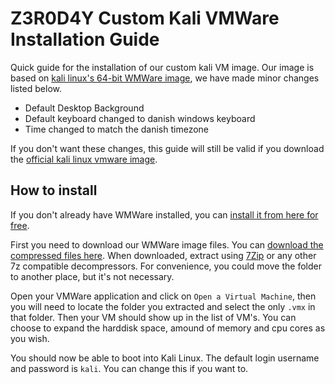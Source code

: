 # Z3R0D4Y Custom Kali VMWare Installation Guide

Quick guide for the installation of our custom kali VM image. Our image is based on [kali linux's 64-bit WMWare image](https://www.kali.org/get-kali/#kali-virtual-machines), we have made minor changes listed below.

- Default Desktop Background
- Default keyboard changed to danish windows keyboard
- Time changed to match the danish timezone

If you don't want these changes, this guide will still be valid if you download the [official kali linux vmware image](https://www.kali.org/get-kali/#kali-virtual-machines).

## How to install

If you don't already have WMWare installed, you can [install it from here for free](https://www.vmware.com/products/workstation-player.html).

First you need to download our WMWare image files. You can [download the compressed files here](https://drive.proton.me/urls/Z80S491DJ8#XAQLfAfGp9GK). When downloaded, extract using [7Zip](https://www.7-zip.org/download.html) or any other 7z compatible decompressors. For convenience, you could move the folder to another place, but it's not necessary.

Open your VMWare application and click on `Open a Virtual Machine`, then you will need to locate the folder you extracted and select the only `.vmx` in that folder. Then your VM should show up in the list of VM's. You can choose to expand the harddisk space, amound of memory and cpu cores as you wish.

You should now be able to boot into Kali Linux. The default login username and password is `kali`. You can change this if you want to.

